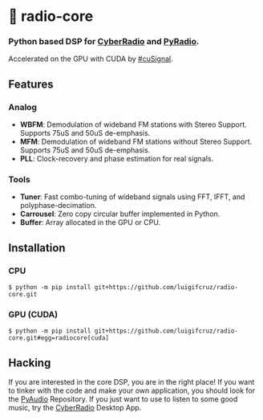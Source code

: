 # 📔 radio-core
### Python based DSP for [CyberRadio](https://github.com/luigifreitas/CyberRadio) and [PyRadio](https://github.com/luigifreitas/PyRadio).
Accelerated on the GPU with CUDA by [#cuSignal](https://github.com/rapidsai/cusignal).

## Features

### Analog
- **WBFM**: Demodulation of wideband FM stations with Stereo Support. Supports 75uS and 50uS de-emphasis.
- **MFM**: Demodulation of wideband FM stations without Stereo Support. Supports 75uS and 50uS de-emphasis.
- **PLL**: Clock-recovery and phase estimation for real signals.

### Tools
- **Tuner**: Fast combo-tuning of wideband signals using FFT, IFFT, and polyphase-decimation.
- **Carrousel**: Zero copy circular buffer implemented in Python.
- **Buffer**: Array allocated in the GPU or CPU.

## Installation
### CPU
```
$ python -m pip install git+https://github.com/luigifcruz/radio-core.git
```
### GPU (CUDA)
```
$ python -m pip install git+https://github.com/luigifcruz/radio-core.git#egg=radiocore[cuda]
```

## Hacking
If you are interested in the core DSP, you are in the right place! If you want to tinker with the code and make your own application, you should look for the [PyAudio](https://github.com/luigifreitas/PyRadio) Repository. If you just want to use to listen to some good music, try the [CyberRadio](https://github.com/luigifreitas/CyberRadio) Desktop App.
